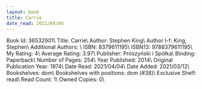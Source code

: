```yaml
---
layout: book
title: Carrie
date_read: 2021/04/04
---
```


Book Id: 36532901\ 
Title: Carrie\ 
Author: Stephen King\ 
Author l-f: King, Stephen\ 
Additional Authors: \ 
ISBN: 8379611195\ 
ISBN13: 9788379611195\ 
My Rating: 4\ 
Average Rating: 3.97\ 
Publisher: Prószyński i Spółka\ 
Binding: Paperback\ 
Number of Pages: 254\ 
Year Published: 2014\ 
Original Publication Year: 1974\ 
Date Read: 2021/04/04\ 
Date Added: 2021/03/12\ 
Bookshelves: dom\ 
Bookshelves with positions: dom (#38)\ 
Exclusive Shelf: read\ 
Read Count: 1\ 
Owned Copies: 0\ 

